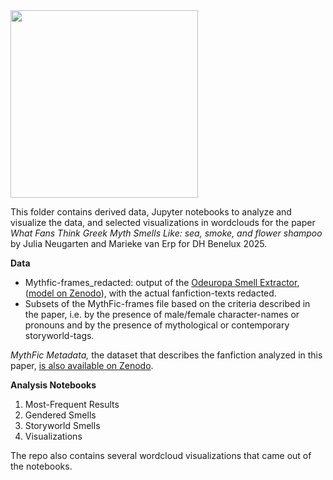 
<img src="https://github.com/user-attachments/assets/1027b73a-f140-4581-a85c-080b86dc0341" width="300" height="300">


This folder contains derived data, Jupyter notebooks to analyze and visualize the data, and selected visualizations in wordclouds for the paper *What Fans Think Greek Myth Smells Like: sea, smoke, and flower shampoo* by Julia Neugarten and Marieke van Erp for DH Benelux 2025.

**Data**
- Mythfic-frames_redacted: output of the [Odeuropa Smell Extractor](https://github.com/Odeuropa/wp3-information-extraction-system-v2), ([model on Zenodo](https://zenodo.org/records/10598306)), with the actual fanfiction-texts redacted.
- Subsets of the MythFic-frames file based on the criteria described in the paper, i.e. by the presence of male/female character-names or pronouns and by the presence of mythological or contemporary storyworld-tags.

*MythFic Metadata,* the dataset that describes the fanfiction analyzed in this paper, [is also available on Zenodo](https://repository.ubn.ru.nl/handle/2066/292422).

**Analysis Notebooks**
1. Most-Frequent Results
2. Gendered Smells
3. Storyworld Smells
4. Visualizations

The repo also contains several wordcloud visualizations that came out of the notebooks.



